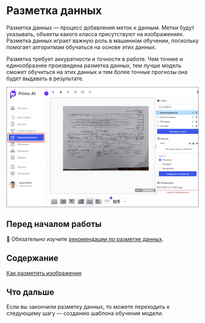 # Разметка данных

Разметка данных — процесс добавления меток к данным. Метки будут указывать, объекты какого класса присутствуют на изображениях. Разметка данных играет важную роль в машинном обучении, поскольку помогает алгоритмам обучаться на основе этих данных.

Разметка требует аккуратности и точности в работе. Чем точнее и единообразнее произведена разметка данных, тем лучше модель сможет обучиться на этих данных и тем более точные прогнозы она будет выдавать в результате.

![](<../../../../.gitbook/assets1/primo-ai//user-guide/labeling-page.png>)


## Перед началом работы

:large_orange_diamond: Обязательно изучите [рекомендации по разметке данных](https://docs.primo-rpa.ru/primo-rpa/primo-rpa-ai-server/user/labeling/datalabeling-requirements).


## Содержание

[Как разметить изображения](https://docs.primo-rpa.ru/primo-rpa/primo-rpa-ai-server/user/labeling/operations-with-labeling)


## Что дальше

Если вы закончили разметку данных, то можете переходить к следующему шагу — созданию шаблона обучения модели. 
